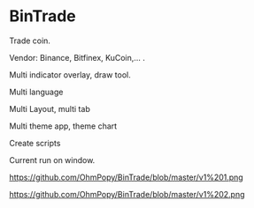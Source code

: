 # BinTrade
Trade coin. 

Vendor: Binance, Bitfinex, KuCoin,... . 

Multi indicator overlay, draw tool.

Multi language

Multi Layout, multi tab

Multi theme app, theme chart

Create scripts

Current run on window.

https://github.com/OhmPopy/BinTrade/blob/master/v1%201.png

https://github.com/OhmPopy/BinTrade/blob/master/v1%202.png
